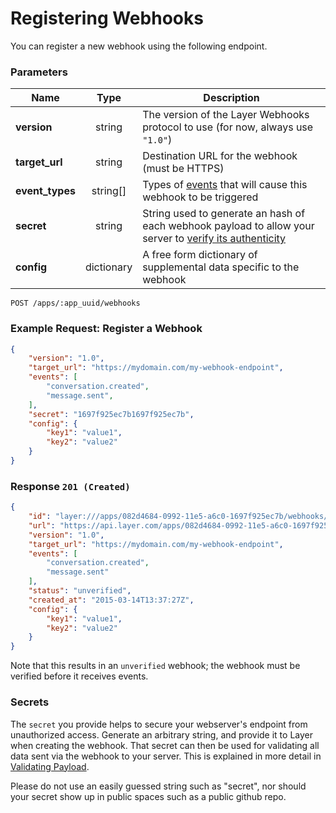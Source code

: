 # Registering Webhooks

You can register a new webhook using the following endpoint.

### Parameters

| Name    | Type   | Description |
|---------|:------:|-------------|
| **version**    | string   | The version of the Layer Webhooks protocol to use (for now, always use `"1.0"`) |
| **target_url**    | string   | Destination URL for the webhook (must be HTTPS) |
| **event_types** | string[] | Types of [events](/docs/webhooks/introduction#event-types) that will cause this webhook to be triggered |
| **secret** | string  | String used to generate an hash of each webhook payload to allow your server to [verify its authenticity](#secrets) |
| **config**   | dictionary   | A free form dictionary of supplemental data specific to the webhook |

```request
POST /apps/:app_uuid/webhooks
```

### Example Request: Register a Webhook

```json
{
    "version": "1.0",
    "target_url": "https://mydomain.com/my-webhook-endpoint",
    "events": [
        "conversation.created",
        "message.sent",
    ],
    "secret": "1697f925ec7b1697f925ec7b",
    "config": {
        "key1": "value1",
        "key2": "value2"
    }
}
```

### Response `201 (Created)`

```json
{
    "id": "layer:///apps/082d4684-0992-11e5-a6c0-1697f925ec7b/webhooks/f5ef2b54-0991-11e5-a6c0-1697f925ec7b",
    "url": "https://api.layer.com/apps/082d4684-0992-11e5-a6c0-1697f925ec7b/webhooks/f5ef2b54-0991-11e5-a6c0-1697f925ec7b",
    "version": "1.0",
    "target_url": "https://mydomain.com/my-webhook-endpoint",
    "events": [
        "conversation.created",
        "message.sent"
    ],
    "status": "unverified",
    "created_at": "2015-03-14T13:37:27Z",
    "config": {
        "key1": "value1",
        "key2": "value2"
    }
}
```

Note that this results in an `unverified` webhook; the webhook must be verified before it receives events.

### Secrets

The `secret` you provide helps to secure your webserver's endpoint from unauthorized access.  Generate an arbitrary string, and provide it to Layer when creating the webhook.  That secret can then be used for validating all data sent via the webhook to your server.  This is explained in more detail in [Validating Payload](/docs/webhooks/requests#validating-payload).

Please do not use an easily guessed string such as "secret", nor should your secret show up in public spaces such as a public github repo.

